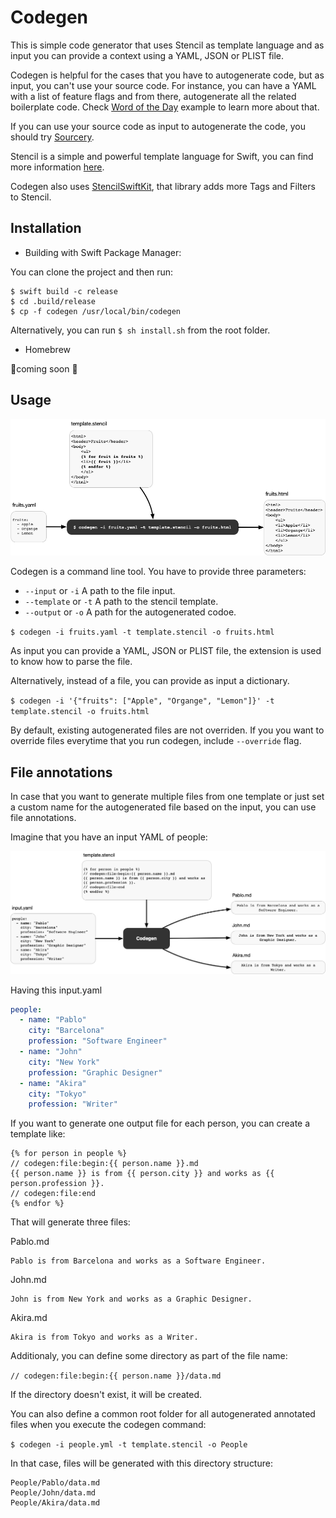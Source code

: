 # Codegen

This is simple code generator that uses Stencil as template language and as input you can provide a context using a YAML, JSON or PLIST file.

Codegen is helpful for the cases that you have to autogenerate code, but as input, you can't use your source code. For instance, you can have a YAML with a list of feature flags and from there, autogenerate all the related boilerplate code. Check [Word of the Day](Examples/WordOfTheDay/README.md) example to learn more about that.

If you can use your source code as input to autogenerate the code, you should try [Sourcery](https://github.com/krzysztofzablocki/Sourcery).

Stencil is a simple and powerful template language for Swift, you can find more information [here](https://stencil.fuller.li).

Codegen also uses [StencilSwiftKit](https://github.com/SwiftGen/StencilSwiftKit), that library adds more Tags and Filters to Stencil.

## Installation

* Building with Swift Package Manager:

You can clone the project and then run:

```
$ swift build -c release
$ cd .build/release
$ cp -f codegen /usr/local/bin/codegen
```

Alternatively, you can run `$ sh install.sh` from the root folder.

* Homebrew

🚧coming soon 🚧


## Usage

![fruit example](Images/codegen-base-example.png)

Codegen is a command line tool. You have to provide three parameters: 

* `--input` or `-i` A path to the file input.
* `--template` or `-t` A path to the stencil template.
* `--output` or `-o` A path for the autogenerated codoe.

`$ codegen -i fruits.yaml -t template.stencil -o fruits.html`

As input you can provide a YAML, JSON or PLIST file, the extension is used to know how to parse the file.

Alternatively, instead of a file, you can provide as input a dictionary.

`$ codegen -i '{"fruits": ["Apple", "Organge", "Lemon"]}' -t template.stencil -o fruits.html`

By default, existing autogenerated files are not overriden. If you you want to override files everytime that you run codegen, include `--override` flag.

## File annotations

In case that you want to generate multiple files from one template or just set a custom name for the autogenerated file based on the input, you can use file annotations.

Imagine that you have an input YAML of people:

![File annotations example](Images/codegen-file-annotations-example.png)

Having this input.yaml

```yaml
people:
  - name: "Pablo"
    city: "Barcelona"
    profession: "Software Engineer"
  - name: "John"
    city: "New York"
    profession: "Graphic Designer"
  - name: "Akira"
    city: "Tokyo"
    profession: "Writer"
```

If you want to generate one output file for each person, you can create a template like:

```stencil
{% for person in people %}
// codegen:file:begin:{{ person.name }}.md
{{ person.name }} is from {{ person.city }} and works as {{ person.profession }}.
// codegen:file:end
{% endfor %}
```

That will generate three files:

Pablo.md

```
Pablo is from Barcelona and works as a Software Engineer.
```

John.md

```
John is from New York and works as a Graphic Designer.
```

Akira.md

```
Akira is from Tokyo and works as a Writer.
```

Additionaly, you can define some directory as part of the file name: 

`// codegen:file:begin:{{ person.name }}/data.md`

If the directory doesn't exist, it will be created.

You can also define a common root folder for all autogenerated annotated files when you execute the codegen command:

`$ codegen -i people.yml -t template.stencil -o People`

In that case, files will be generated with this directory structure:

```
People/Pablo/data.md
People/John/data.md
People/Akira/data.md
```

